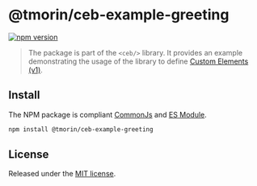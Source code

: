 # @tmorin/ceb-example-greeting

[![npm version](https://badge.fury.io/js/%40tmorin%2Fceb-example-greeting.svg)](https://badge.fury.io/js/%40tmorin%2Fceb-example-greeting)

> The package is part of the `<ceb/>` library.
> It provides an example demonstrating the usage of the library to define [Custom Elements (v1)].

## Install

The NPM package is compliant [CommonJs](https://flaviocopes.com/commonjs) and [ES Module](https://flaviocopes.com/es-modules).

```bash
npm install @tmorin/ceb-example-greeting
```

## License

Released under the [MIT license].

[Custom Elements (v1)]: https://html.spec.whatwg.org/multipage/custom-elements.html
[MIT license]: http://opensource.org/licenses/MIT
